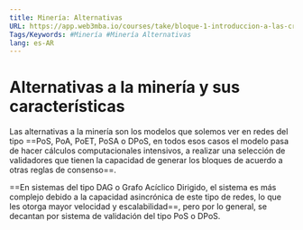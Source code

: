 ```yaml
---
title: Minería: Alternativas
URL: https://app.web3mba.io/courses/take/bloque-1-introduccion-a-las-criptomonedas/texts/35683506-u4-4-mineria-alternativas
Tags/Keywords: #Minería #Minería Alternativas
lang: es-AR
---
```

# Alternativas a la minería y sus características
Las alternativas a la minería son los modelos que solemos ver en redes del tipo ==PoS, PoA, PoET, PoSA o DPoS, en todos esos casos el modelo pasa de hacer cálculos computacionales intensivos, a realizar una selección de validadores que tienen la capacidad de generar los bloques de acuerdo a otras reglas de consenso==.

==En sistemas del tipo DAG o Grafo Acíclico Dirigido, el sistema es más complejo debido a la capacidad asincrónica de este tipo de redes, lo que les otorga mayor velocidad y escalabilidad==, pero por lo general, se decantan por sistema de validación del tipo PoS o DPoS.